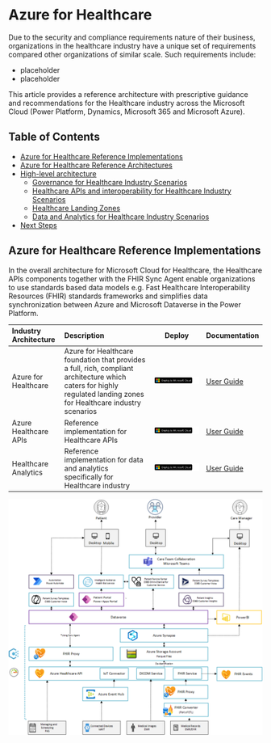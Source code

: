 # Azure for Healthcare

Due to the security and compliance requirements nature of their business, organizations in the healthcare industry have a unique set of requirements compared other organizations of similar scale. Such requirements include:

* placeholder 
* placeholder

This article provides a reference architecture with prescriptive guidance and recommendations for the Healthcare industry across the Microsoft Cloud (Power Platform, Dynamics, Microsoft 365 and Microsoft Azure).

## Table of Contents

* [Azure for Healthcare Reference Implementations](#azure-for-telecommunications-reference-implementation)
* [Azure for Healthcare Reference Architectures](#azure-for-telecommunications-reference-architecture)
* [High-level architecture](#high-level-architecture)
  * [Governance for Healthcare Industry Scenarios](#letter-a)
  * [Healthcare APIs and interoperability for Healthcare Industry Scenarios](#letter-b)
  * [Healthcare Landing Zones](#letter-c)
  * [Data and Analytics for Healthcare Industry Scenarios](#letter-d)
* [Next Steps](#next-steps)

## Azure for Healthcare Reference Implementations

In the overall architecture for Microsoft Cloud for Healthcare, the Healthcare APIs components together with the FHIR Sync Agent enable organizations to use standards based data models e.g. Fast Healthcare Interoperability Resources (FHIR) standards frameworks and simplifies data synchronization between Azure and Microsoft Dataverse in the Power Platform.

| Industry Architecture | Description | Deploy | Documentation
|:----------------------|:------------|--------|--------------|
| Azure for Healthcare | Azure for Healthcare foundation that provides a full, rich, compliant architecture which caters for highly regulated landing zones for Healthcare industry scenarios |[![Deploy To Microsoft Cloud](../docs/deploytomicrosoftcloud.svg)](https://aka.ms/afhRI) | [User Guide](./referenceImplementation/readme.md)
| Azure Healthcare APIs | Reference implementation for Healthcare APIs |[![Deploy To Microsoft Cloud](../docs/deploytomicrosoftcloud.svg)](https://aka.ms/afoScaleOut) | [User Guide](./referenceImplementation/readme.md)
| Healthcare Analytics | Reference implementation for data and analytics specifically for Healthcare industry |[![Deploy To Microsoft Cloud](../docs/deploytomicrosoftcloud.svg)](https://aka.ms/afoScaleOut) | [User Guide](./referenceImplementation/readme.md)

![Healthcare Industry Reference Architecture](./docs/mc4h-reference-architecture.png)
